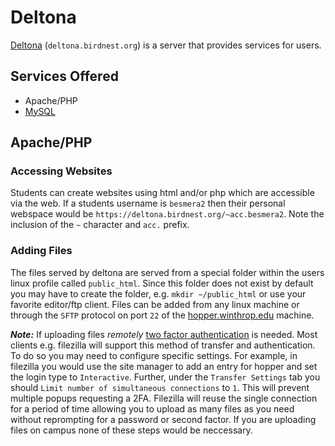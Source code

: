 # Deltona

[Deltona](https://deltona.birdnest.org/) (`deltona.birdnest.org`) is a server that provides services for users.

## Services Offered
* Apache/PHP
* [MySQL](https://deltona.birdnest.org/mysql/)


## Apache/PHP

### Accessing Websites
Students can create websites using html and/or php which are accessible via the web.  If a students username is `besmera2` then their personal webspace would be `https://deltona.birdnest.org/~acc.besmera2`.  Note the inclusion of the `~` character and `acc.` prefix.  

### Adding Files
The files served by deltona are served from a special folder within the users linux profile called `public_html`.  Since this folder does not exist by default you may have to create the folder, e.g. `mkdir ~/public_html` or use your favorite editor/ftp client.  Files can be added from any linux machine or through the `SFTP` protocol on port `22` of the [hopper.winthrop.edu](hopper.md) machine.

***Note:*** If uploading files *remotely* [two factor authentication](hopper.md#two-factor-authentication-2fa) is needed.  Most clients e.g. filezilla will support this method of transfer and authentication.  To do so you may need to configure specific settings.  For example, in filezilla you would use the site manager to add an entry for hopper and set the login type to `Interactive`.  Further, under the `Transfer Settings` tab you should `Limit number of simultaneous connections` to `1`.  This will prevent multiple popups requesting a 2FA.  Filezilla will reuse the single connection for a period of time allowing you to upload as many files as you need without reprompting for a password or second factor.  If you are uploading files on campus none of these steps would be neccessary.  

